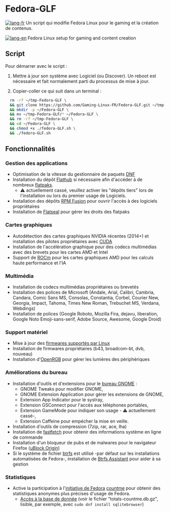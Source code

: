 # Fedora-GLF
[![lang-fr](https://img.shields.io/badge/lang-fr-blue.svg)]() Un script qui modifie Fedora Linux  pour le gaming et la création de contenus.

[![lang-en](https://img.shields.io/badge/lang-en-blue.svg)]() Fedora Linux setup for gaming and content creation

## Script
Pour démarrer avec le script :

1. Mettre à jour son système avec Logiciel (ou Discover). Un reboot est nécessaire et fait normalement parti du processus de mise à jour.

2. Copier-coller ce qui suit dans un terminal :
```bash
  rm -rf ~/tmp-Fedora-GLF \
  && git clone https://github.com/Gaming-Linux-FR/Fedora-GLF.git ~/tmp-Fedora-GLF \
  && mkdir -p ~/Fedora-GLF \
  && mv ~/tmp-Fedora-GLF/* ~/Fedora-GLF \
  && rm -rf ~/tmp-Fedora-GLF \
  && cd ~/Fedora-GLF \
  && chmod +x ./fedora-GLF.sh \
  && ./fedora-GLF.sh
```
## Fonctionnalités
### Gestion des applications
- Optimisation de la vitesse du gestionnaire de paquets [DNF](https://doc.fedora-fr.org/wiki/DNF,_le_gestionnaire_de_paquets_de_Fedora)
- Installation du dépôt [Flathub](https://flathub.org/fr) si nécessaire afin d'accéder à de nombreux [flatpaks](https://flatpak.org/).
  - :warning: actuellement cassé, veuillez activer les "dépôts tiers" lors de l'installation ou lors du premier usage de Logiciels.
- Installation des dépôts [RPM Fusion](https://rpmfusion.org/) pour ouvrir l'accès à des logiciels propriétaires
- Installation de [Flatseal](https://github.com/tchx84/flatseal) pour gérer les droits des flatpaks
### Cartes graphiques
- Autodétection des cartes graphiques NVIDIA récentes (2014+) et installation des pilotes propriétaires avec [CUDA](https://fr.wikipedia.org/wiki/Compute_Unified_Device_Architecture)
- Installation de l'accélération graphique pour des codecs multimédias avec des brevets pour les cartes AMD et Intel
- Support de [ROCm](https://fr.wikipedia.org/wiki/Compute_Unified_Device_Architecture) pour les cartes graphiques AMD pour les calculs haute performance et l'IA
### Multimédia
- Installation de codecs multimédias propriétaires ou brevetés
- Installation des polices de Microsoft (Andale, Arial, Calibri, Cambria, Candara, Comic Sans MS, Consolas, Constantia, Corbel, Courier New, Georgia, Impact, Tahoma, Times New Roman, Trebuchet MS, Verdana, Webdings)
- Installation de polices (Google Roboto, Mozilla Fira, dejavu, liberation, Google Noto Emoji-sans-serif, Adobe Source, Awesome, Google Droid)
### Support matériel
- Mise à jour des [firmwares supportés par Linux](https://fwupd.org/)
- Installation de firmwares propriétaires (b43, broadcom-bt, dvb, nouveau)
- Installation d'[OpenRGB](https://openrgb.org/) pour gérer les lumières des périphériques
### Améliorations du bureau
- Installation d'outils et d'extensions pour le [bureau GNOME](https://www.gnome.org/) :
  - GNOME Tweaks pour modifier GNOME,
  - GNOME Extension Application pour gérer les extensions de GNOME,
  - Extension App Indicator pour le systray,
  - Extension GSConnect pour l'accès aux téléphones portables,
  - Extension GameMode pour indiquer son usage - :warning: actuellement cassé-,
  - Extension Caffeine pour empécher la mise en veille.
- Installation d'outils de compression (7zip, rar, ace, lha)
- Installation de [fastfetch](https://github.com/fastfetch-cli/fastfetch) pour obtenir des informations système en ligne de commande
- Installation d'un bloqueur de pubs et de malwares pour le navigateur Firefox ([uBlock Origin](https://ublockorigin.com/fr))
- Si le système de fichier [btrfs](https://fr.wikipedia.org/wiki/Btrfs) est utilisé -par défaut sur les installations automatisées de Fedora-, installation de [Btrfs Assistant](https://gitlab.com/btrfs-assistant/btrfs-assistant) pour aider à sa gestion
### Statistiques
- Active la participation à l'[initiative de Fedora](https://fedoraproject.org/wiki/Changes/DNF_Better_Counting) [countme](https://dnf.readthedocs.io/en/latest/conf_ref.html#countme-label) pour obtenir des statistiques anonymes plus précises d'usage de Fedora.
  - [Accès à la base de donnée](https://data-analysis.fedoraproject.org/csv-reports/countme/) (voir le fichier "totals-countme.db.gz", lisible, par exemple, avec `sudo dnf install sqlitebrowser`)
